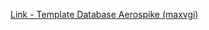 [Link - Template Database Aerospike (maxvgi)](https://github.com/maxvgi/zabbix-templates/tree/master/aerospike)
